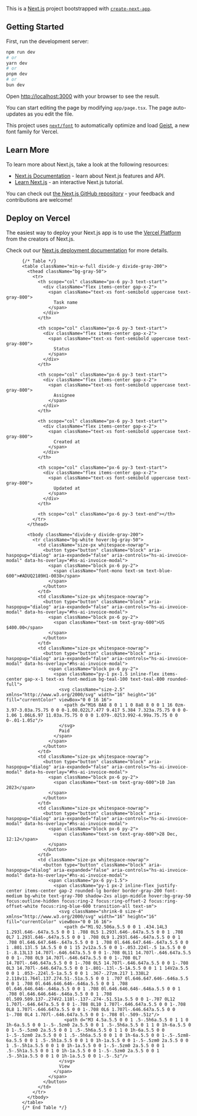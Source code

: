 This is a [Next.js](https://nextjs.org) project bootstrapped with [`create-next-app`](https://nextjs.org/docs/app/api-reference/cli/create-next-app).

## Getting Started

First, run the development server:

```bash
npm run dev
# or
yarn dev
# or
pnpm dev
# or
bun dev
```

Open [http://localhost:3000](http://localhost:3000) with your browser to see the result.

You can start editing the page by modifying `app/page.tsx`. The page auto-updates as you edit the file.

This project uses [`next/font`](https://nextjs.org/docs/app/building-your-application/optimizing/fonts) to automatically optimize and load [Geist](https://vercel.com/font), a new font family for Vercel.

## Learn More

To learn more about Next.js, take a look at the following resources:

- [Next.js Documentation](https://nextjs.org/docs) - learn about Next.js features and API.
- [Learn Next.js](https://nextjs.org/learn) - an interactive Next.js tutorial.

You can check out [the Next.js GitHub repository](https://github.com/vercel/next.js) - your feedback and contributions are welcome!

## Deploy on Vercel

The easiest way to deploy your Next.js app is to use the [Vercel Platform](https://vercel.com/new?utm_medium=default-template&filter=next.js&utm_source=create-next-app&utm_campaign=create-next-app-readme) from the creators of Next.js.

Check out our [Next.js deployment documentation](https://nextjs.org/docs/app/building-your-application/deploying) for more details.



          {/* Table */}
          <table className="min-w-full divide-y divide-gray-200">
            <thead className="bg-gray-50">
              <tr>
                <th scope="col" className="px-6 py-3 text-start">
                  <div className="flex items-center gap-x-2">
                    <span className="text-xs font-semibold uppercase text-gray-800">
                      Task name
                    </span>
                  </div>
                </th>

                <th scope="col" className="px-6 py-3 text-start">
                  <div className="flex items-center gap-x-2">
                    <span className="text-xs font-semibold uppercase text-gray-800">
                      Status
                    </span>
                  </div>
                </th>

                <th scope="col" className="px-6 py-3 text-start">
                  <div className="flex items-center gap-x-2">
                    <span className="text-xs font-semibold uppercase text-gray-800">
                      Assignee
                    </span>
                  </div>
                </th>

                <th scope="col" className="px-6 py-3 text-start">
                  <div className="flex items-center gap-x-2">
                    <span className="text-xs font-semibold uppercase text-gray-800">
                      Created at
                    </span>
                  </div>
                </th>

                <th scope="col" className="px-6 py-3 text-start">
                  <div className="flex items-center gap-x-2">
                    <span className="text-xs font-semibold uppercase text-gray-800">
                      Updated at
                    </span>
                  </div>
                </th>

                <th scope="col" className="px-6 py-3 text-end"></th>
              </tr>
            </thead>

            <tbody className="divide-y divide-gray-200">
              <tr className="bg-white hover:bg-gray-50">
                <td className="size-px whitespace-nowrap">
                  <button type="button" className="block" aria-haspopup="dialog" aria-expanded="false" aria-controls="hs-ai-invoice-modal" data-hs-overlay="#hs-ai-invoice-modal">
                    <span className="block px-6 py-2">
                      <span className="font-mono text-sm text-blue-600">#ADUQ2189H1-0038</span>
                    </span>
                  </button>
                </td>
                <td className="size-px whitespace-nowrap">
                  <button type="button" className="block" aria-haspopup="dialog" aria-expanded="false" aria-controls="hs-ai-invoice-modal" data-hs-overlay="#hs-ai-invoice-modal">
                    <span className="block px-6 py-2">
                      <span className="text-sm text-gray-600">US $400.00</span>
                    </span>
                  </button>
                </td>
                <td className="size-px whitespace-nowrap">
                  <button type="button" className="block" aria-haspopup="dialog" aria-expanded="false" aria-controls="hs-ai-invoice-modal" data-hs-overlay="#hs-ai-invoice-modal">
                    <span className="block px-6 py-2">
                      <span className="py-1 px-1.5 inline-flex items-center gap-x-1 text-xs font-medium bg-teal-100 text-teal-800 rounded-full">
                        <svg className="size-2.5" xmlns="http://www.w3.org/2000/svg" width="16" height="16" fill="currentColor" viewBox="0 0 16 16">
                          <path d="M16 8A8 8 0 1 1 0 8a8 8 0 0 1 16 0zm-3.97-3.03a.75.75 0 0 0-1.08.022L7.477 9.417 5.384 7.323a.75.75 0 0 0-1.06 1.06L6.97 11.03a.75.75 0 0 0 1.079-.02l3.992-4.99a.75.75 0 0 0-.01-1.05z"/>
                        </svg>
                        Paid
                      </span>
                    </span>
                  </button>
                </td>
                <td className="size-px whitespace-nowrap">
                  <button type="button" className="block" aria-haspopup="dialog" aria-expanded="false" aria-controls="hs-ai-invoice-modal" data-hs-overlay="#hs-ai-invoice-modal">
                    <span className="block px-6 py-2">
                      <span className="text-sm text-gray-600">10 Jan 2023</span>
                    </span>
                  </button>
                </td>
                <td className="size-px whitespace-nowrap">
                  <button type="button" className="block" aria-haspopup="dialog" aria-expanded="false" aria-controls="hs-ai-invoice-modal" data-hs-overlay="#hs-ai-invoice-modal">
                    <span className="block px-6 py-2">
                      <span className="text-sm text-gray-600">28 Dec, 12:12</span>
                    </span>
                  </button>
                </td>
                <td className="size-px whitespace-nowrap">
                  <button type="button" className="block" aria-haspopup="dialog" aria-expanded="false" aria-controls="hs-ai-invoice-modal" data-hs-overlay="#hs-ai-invoice-modal">
                    <span className="px-6 py-1.5">
                      <span className="py-1 px-2 inline-flex justify-center items-center gap-2 rounded-lg border border-gray-200 font-medium bg-white text-gray-700 shadow-2xs align-middle hover:bg-gray-50 focus:outline-hidden focus:ring-2 focus:ring-offset-2 focus:ring-offset-white focus:ring-blue-600 transition-all text-sm">
                        <svg className="shrink-0 size-4" xmlns="http://www.w3.org/2000/svg" width="16" height="16" fill="currentColor" viewBox="0 0 16 16">
                          <path d="M1.92.506a.5.5 0 0 1 .434.14L3 1.293l.646-.647a.5.5 0 0 1 .708 0L5 1.293l.646-.647a.5.5 0 0 1 .708 0L7 1.293l.646-.647a.5.5 0 0 1 .708 0L9 1.293l.646-.647a.5.5 0 0 1 .708 0l.646.647.646-.647a.5.5 0 0 1 .708 0l.646.647.646-.647a.5.5 0 0 1 .801.13l.5 1A.5.5 0 0 1 15 2v12a.5.5 0 0 1-.053.224l-.5 1a.5.5 0 0 1-.8.13L13 14.707l-.646.647a.5.5 0 0 1-.708 0L11 14.707l-.646.647a.5.5 0 0 1-.708 0L9 14.707l-.646.647a.5.5 0 0 1-.708 0L7 14.707l-.646.647a.5.5 0 0 1-.708 0L5 14.707l-.646.647a.5.5 0 0 1-.708 0L3 14.707l-.646.647a.5.5 0 0 1-.801-.13l-.5-1A.5.5 0 0 1 1 14V2a.5.5 0 0 1 .053-.224l.5-1a.5.5 0 0 1 .367-.27zm.217 1.338L2 2.118v11.764l.137.274.51-.51a.5.5 0 0 1 .707 0l.646.647.646-.646a.5.5 0 0 1 .708 0l.646.646.646-.646a.5.5 0 0 1 .708 0l.646.646.646-.646a.5.5 0 0 1 .708 0l.646.646.646-.646a.5.5 0 0 1 .708 0l.646.646.646-.646a.5.5 0 0 1 .708 0l.509.509.137-.274V2.118l-.137-.274-.51.51a.5.5 0 0 1-.707 0L12 1.707l-.646.647a.5.5 0 0 1-.708 0L10 1.707l-.646.647a.5.5 0 0 1-.708 0L8 1.707l-.646.647a.5.5 0 0 1-.708 0L6 1.707l-.646.647a.5.5 0 0 1-.708 0L4 1.707l-.646.647a.5.5 0 0 1-.708 0l-.509-.51z"/>
                          <path d="M3 4.5a.5.5 0 0 1 .5-.5h6a.5.5 0 1 1 0 1h-6a.5.5 0 0 1-.5-.5zm0 2a.5.5 0 0 1 .5-.5h6a.5.5 0 1 1 0 1h-6a.5.5 0 0 1-.5-.5zm0 2a.5.5 0 0 1 .5-.5h6a.5.5 0 1 1 0 1h-6a.5.5 0 0 1-.5-.5zm0 2a.5.5 0 0 1 .5-.5h6a.5.5 0 0 1 0 1h-6a.5.5 0 0 1-.5-.5zm8-6a.5.5 0 0 1 .5-.5h1a.5.5 0 0 1 0 1h-1a.5.5 0 0 1-.5-.5zm0 2a.5.5 0 0 1 .5-.5h1a.5.5 0 0 1 0 1h-1a.5.5 0 0 1-.5-.5zm0 2a.5.5 0 0 1 .5-.5h1a.5.5 0 0 1 0 1h-1a.5.5 0 0 1-.5-.5zm0 2a.5.5 0 0 1 .5-.5h1a.5.5 0 0 1 0 1h-1a.5.5 0 0 1-.5-.5z"/>
                        </svg>
                        View
                      </span>
                    </span>
                  </button>
                </td>
              </tr>
            </tbody>
          </table>
          {/* End Table */}